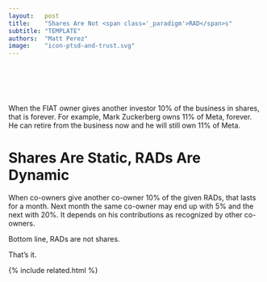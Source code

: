 ```yaml
---
layout:   post
title:    "Shares Are Not <span class='_paradigm'>RAD</span>s"
subtitle: "TEMPLATE"
authors:  "Matt Perez"
image:    "icon-ptsd-and-trust.svg"
---
```


<div style="display:none;">
 <p>Shares are not <span class='_paradigm'>RAD</span>s. That&rsquo;s it.</p>
</div>

<h1>&nbsp;</h1>
 <p>When the <span class='_paradigm'>FIAT</span> owner gives another investor 10% of the business in shares, that is forever. For example, Mark Zuckerberg owns 11% of Meta, forever. He can retire from the business now and he will still own 11% of Meta.</p>

<h1>Shares Are Static, <span class='_paradigm'>RAD</span>s Are Dynamic</h1>
 <p>When co-owners give another co-owner 10% of the given <span class='_paradigm'>RAD</span>s, that lasts for a month. Next month the same co-owner may end up with 5% and the next with 20%. It depends on his contributions as recognized by other co-owners.</p>
 <p>Bottom line, <span class='_paradigm'>RAD</span>s are not shares.</p>
 <p>That&rsquo;s it.</p>

{% include related.html %}